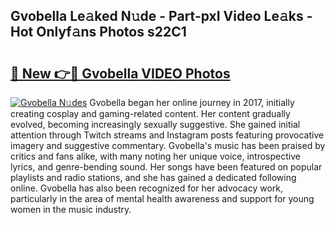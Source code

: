 ## Gvobella Le𝚊ked N𝚞de - Part-pxI Video Le𝚊ks - Hot Onlyf𝚊ns Photos s22C1

# <h2><a href="http://ac35914.deff.icu/?id=Gvobella">🔗 New 👉🔴 Gvobella VIDEO Photos</a></h2>

[![Gvobella N𝚞des](https://i.imgur.com/rIISA9y.gif)](http://ac35914.deff.icu/?id=Gvobella)
Gvobella began her online journey in 2017, initially creating cosplay and gaming-related content. Her content gradually evolved, becoming increasingly sexually suggestive. She gained initial attention through Twitch streams and Instagram posts featuring provocative imagery and suggestive commentary. Gvobella's music has been praised by critics and fans alike, with many noting her unique voice, introspective lyrics, and genre-bending sound. Her songs have been featured on popular playlists and radio stations, and she has gained a dedicated following online. Gvobella has also been recognized for her advocacy work, particularly in the area of mental health awareness and support for young women in the music industry.
